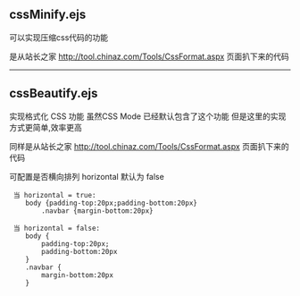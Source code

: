 ## cssMinify.ejs

可以实现压缩css代码的功能

是从站长之家 http://tool.chinaz.com/Tools/CssFormat.aspx 页面扒下来的代码

* * *

## cssBeautify.ejs

实现格式化 CSS 功能 
虽然CSS Mode 已经默认包含了这个功能  但是这里的实现方式更简单,效率更高

同样是从站长之家 http://tool.chinaz.com/Tools/CssFormat.aspx 页面扒下来的代码

可配置是否横向排列 horizontal 默认为 false

     当 horizontal = true:
	    body {padding-top:20px;padding-bottom:20px}
            .navbar {margin-bottom:20px}
	
     当 horizontal = false:
	    body {
			padding-top:20px;
	    	padding-bottom:20px
		}
		.navbar {
			margin-bottom:20px
		}
